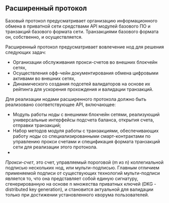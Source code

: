 ## Расширенный протокол


Базовый протокол предусматривает организацию информационного обмена в приватной сети средствами API модулей базового ПО и транзакций базового формата сети.  Транзакциями базового формата он, собственно, и осуществляется.

Расширенный протокол предусматривает вовлечение  нод для решения следующих задач:
*   Организации обслуживания прокси-счетов во внешних блокчейн сетях,
*   Осуществления офф-чейн документирования обмена цифровыми активами во внешних сетях,
*   Динамического создания подсетей валидаторов на основе их рейтинга для ускорения прохождения и валидации транзакций.

Для реализации нодами расширенного протокола должно быть реализовано соответствующее API, включающее:
*   Модуль работы _ноды_ с внешними блокчейн сетями, реализующий универсальные интерфейсы подсчета баланса, открытия счета, отправки транзакций;
*   Набор методов модуля работы с транзакциями, обеспечивающих работу _ноды_ со специализированными   смарт-контрактами по управлению прокси счетами и спецификация формата транзакций сети для реализации этого протокола.
*   
_Прокси-счет_, это счет, управляемый пороговой (m из n) коллегиальной подписью нескольких нод, или мульти-подписью. 
Главным отличием применяемой подписи от существующих технологий мульти-подписи является то, что она представляет собой единую сигнатуру, сгенерированную на основе n множества приватных ключей (DKG - distributed key generation), и становится актуальной для валидации только при достижении установленного кворума пользователей.